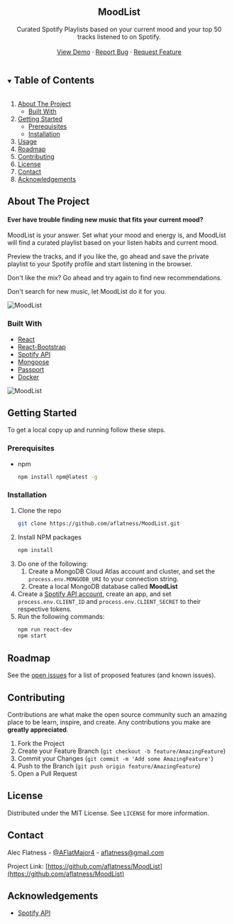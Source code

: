 <br />
<p align="center">
  <a href="https://github.com/aflatness/MoodList"></a>

  <h2 align="center">MoodList</h2>

  <p align="center">
    Curated Spotify Playlists based on your current mood and your top 50 tracks listened to on Spotify.
    <br />
    <br />
    <a href="https://www.moodlist-heroku.herokuapp.com" target="_blank">View Demo</a>
    ·
    <a href="https://github.com/aflatness/MoodList/issues">Report Bug</a>
    ·
    <a href="https://github.com/aflatness/MoodList/issues">Request Feature</a>
  </p>
</p>



<!-- TABLE OF CONTENTS -->
<details open="open">
  <summary><h2 style="display: inline-block">Table of Contents</h2></summary>
  <ol>
    <li>
      <a href="#about-the-project">About The Project</a>
      <ul>
        <li><a href="#built-with">Built With</a></li>
      </ul>
    </li>
    <li>
      <a href="#getting-started">Getting Started</a>
      <ul>
        <li><a href="#prerequisites">Prerequisites</a></li>
        <li><a href="#installation">Installation</a></li>
      </ul>
    </li>
    <li><a href="#usage">Usage</a></li>
    <li><a href="#roadmap">Roadmap</a></li>
    <li><a href="#contributing">Contributing</a></li>
    <li><a href="#license">License</a></li>
    <li><a href="#contact">Contact</a></li>
    <li><a href="#acknowledgements">Acknowledgements</a></li>
  </ol>
</details>



<!-- ABOUT THE PROJECT -->
## About The Project

#### Ever have trouble finding new music that fits your current mood?

MoodList is your answer. Set what your mood and energy is, and MoodList will find a curated playlist based on your listen habits and current mood.

Preview the tracks, and if you like the, go ahead and save the private playlist to your Spotify profile and start listening in the browser.

Don't like the mix? Go ahead and try again to find new recommendations.

Don't search for new music, let MoodList do it for you.


![MoodList](./images/mock1.jpg)

### Built With

* [React](https://reactjs.org/)
* [React-Bootstrap](https://react-bootstrap.github.io/)
* [Spotify API](https://developer.spotify.com/documentation/web-api/)
* [Mongoose](https://mongoosejs.com/)
* [Passport](http://www.passportjs.org/)
* [Docker](https://www.docker.com/)


![MoodList](./images/mock2.jpg)

## Getting Started

To get a local copy up and running follow these steps.

### Prerequisites
* npm
  ```sh
  npm install npm@latest -g
  ```

### Installation

1. Clone the repo
   ```sh
   git clone https://github.com/aflatness/MoodList.git
   ```
2. Install NPM packages
   ```sh
   npm install
   ```
3. Do one of the following:
    1. Create a MongoDB Cloud Atlas account and cluster, and set the ```process.env.MONGODB_URI``` to your connection string.
    2. Create a local MongoDB database called **MoodList**
4. Create a [Spotify API account](https://developer.spotify.com/dashboard/login), create an app, and set ```process.env.CLIENT_ID``` and ```process.env.CLIENT_SECRET``` to their respective tokens.
5. Run the following commands:
   ```sh
   npm run react-dev
   npm start
   ```



## Roadmap

See the [open issues](https://github.com/aflatness/MoodList/issues) for a list of proposed features (and known issues).



## Contributing

Contributions are what make the open source community such an amazing place to be learn, inspire, and create. Any contributions you make are **greatly appreciated**.

1. Fork the Project
2. Create your Feature Branch (`git checkout -b feature/AmazingFeature`)
3. Commit your Changes (`git commit -m 'Add some AmazingFeature'`)
4. Push to the Branch (`git push origin feature/AmazingFeature`)
5. Open a Pull Request



## License

Distributed under the MIT License. See `LICENSE` for more information.



## Contact

Alec Flatness - [@AFlatMajor4](https://twitter.com/AFlatMajor4) - aflatness@gmail.com

Project Link: [https://github.com/aflatness/MoodList](https://github.com/aflatness/MoodList)


## Acknowledgements

* [Spotify API](https://developer.spotify.com/documentation/web-api/)